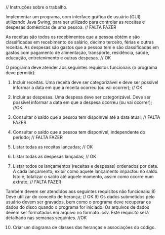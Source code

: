 // Instruções sobre o trabalho. 

Implementar um programa, com interface gráfica de usuário (GUI) utilizando Java Swing, para ser utilizado para controlar
as receitas e despesas domésticas de uma pessoa. // FALTA FAZER

As receitas são todos os recebimentos que a pessoa obtém e são classificadas em recebimento de salário, décimo
terceiro, férias e outras receitas. As despesas são gastos que a pessoa tem e são classificadas em gastos com pagamento
de alimentação, transporte, residência, saúde, educação, entretenimento e outras despesas. // OK 

O programa deve atender aos seguintes requisitos funcionais (o programa deve permitir):

1) Incluir receitas. Uma receita deve ser categorizável e deve ser possível informar a data em que a receita ocorreu (ou
vai ocorrer); // OK 

2) Incluir as despesas. Uma despesa deve ser categorizável. Deve ser possível informar a data em que a despesa ocorreu
(ou vai ocorrer); //OK 

3) Consultar o saldo que a pessoa tem disponível até a data atual; // FALTA FAZER

4) Consultar o saldo que a pessoa tem disponível, independente do período; // FALTA FAZER 

5) Listar todas as receitas lançadas; // OK
6) Listar todas as despesas lançadas; // OK

7) Listar todos os lançamentos (receitas e despesas) ordenados por data. A cada lançamento, exibir como aquele
lançamento impactou no saldo. Isto é, totalizar o saldo até aquele momento, assim como ocorre num extrato; // FALTA FAZER 

Também devem ser atendidos aos seguintes requisitos não funcionais:
8) Deve utilizar do conceito de herança; // OK
9) Os dados submetidos pelo usuário devem ser gravados, bem como o programa deve recuperar os dados do disco
quando o programa for iniciado. Os arquivos de dados devem ser formatados em arquivo no formato .csv. Este
requisito será detalhado nas semanas seguintes. //OK 

10) Criar um diagrama de classes das heranças e associações do código. 